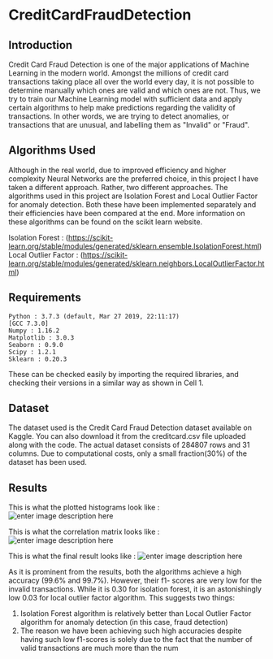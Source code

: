 # CreditCardFraudDetection

## Introduction

Credit Card Fraud Detection is one of the major applications of Machine Learning in the modern world. Amongst the millions of credit card transactions taking place all over the world every day, it is not possible to determine manually which ones are valid and which ones are not. Thus, we try to train our Machine Learning model with sufficient data and apply certain algorithms to help make predictions regarding the validity of transactions. In other words, we are trying to detect anomalies, or transactions that are unusual, and labelling them as "Invalid" or "Fraud".

## Algorithms Used

Although in the real world, due to improved efficiency and higher complexity Neural Networks are the preferred choice, in this project I have taken a different approach. Rather, two different approaches. The algorithms used in this project are Isolation Forest and Local Outlier Factor for anomaly detection. Both these have been implemented separately and their efficiencies have been compared at the end. More information on these algorithms can be found on the scikit learn website.

Isolation Forest :  (https://scikit-learn.org/stable/modules/generated/sklearn.ensemble.IsolationForest.html)
Local Outlier Factor : (https://scikit-learn.org/stable/modules/generated/sklearn.neighbors.LocalOutlierFactor.html) 

## Requirements

    Python : 3.7.3 (default, Mar 27 2019, 22:11:17)
    [GCC 7.3.0]
    Numpy : 1.16.2
    Matplotlib : 3.0.3
    Seaborn : 0.9.0
    Scipy : 1.2.1
    Sklearn : 0.20.3
    
  

These can be checked easily by importing the required libraries, and checking their versions in a similar way as shown in Cell 1. 

## Dataset

The dataset used is the Credit Card Fraud Detection dataset available on Kaggle. You can also download it from the creditcard.csv file uploaded along with the code. The actual dataset consists of 284807 rows and 31 columns. Due to computational costs, only a small fraction(30%) of the dataset has been used.

## Results

This is what the plotted histograms look like :
![enter image description here](https://lh3.googleusercontent.com/Y0XUgVkreJirakS1PEyADXYi2BjcsZogMt9IcCJtaFUIrrpqWf-5VQZzjh0a8VEL8m2o3uNHY_CfqA)

This is what the correlation matrix looks like :
![enter image description here](https://lh3.googleusercontent.com/xlZ1St9-OgueV_ua4q6Ea-ivtMyA1vEkau5MVXOH4l0ipPYLSOan3F0GQpehJTkADgbL-llk4nQQCw)

This is what the final result looks like :
![enter image description here](https://lh3.googleusercontent.com/nine8jvj9TZ7D6wfhmWR0Ccx9SqrJGlaLGRr0f6x5FlrKnSochm3I4lMXoUjzz-bLy1N4stVU1X1NA)

As it is prominent from the results, both the algorithms achieve a high accuracy (99.6% and 99.7%). However, their f1- scores are very low for the invalid transactions. While it is 0.30 for isolation forest, it is an astonishingly low 0.03 for local outlier factor algorithm. This suggests two things:
1. Isolation Forest algorithm is relatively better than Local Outlier Factor algorithm for anomaly detection (in this case, fraud detection)
2. The reason we have been achieving such high accuracies despite having such low f1-scores is solely due to the fact that the number of valid transactions are much more than the num
<!--stackedit_data:
eyJoaXN0b3J5IjpbLTM4MDE2Nzg1OSw4NDE3NjYxNzJdfQ==
-->